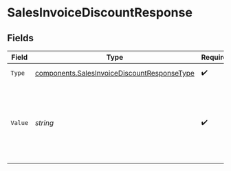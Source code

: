 # SalesInvoiceDiscountResponse


## Fields

| Field                                                                                                      | Type                                                                                                       | Required                                                                                                   | Description                                                                                                | Example                                                                                                    |
| ---------------------------------------------------------------------------------------------------------- | ---------------------------------------------------------------------------------------------------------- | ---------------------------------------------------------------------------------------------------------- | ---------------------------------------------------------------------------------------------------------- | ---------------------------------------------------------------------------------------------------------- |
| `Type`                                                                                                     | [components.SalesInvoiceDiscountResponseType](../../models/components/salesinvoicediscountresponsetype.md) | :heavy_check_mark:                                                                                         | The type of discount.                                                                                      | amount                                                                                                     |
| `Value`                                                                                                    | *string*                                                                                                   | :heavy_check_mark:                                                                                         | A string containing an exact monetary amount in the given currency, or the percentage.                     | 10.00                                                                                                      |